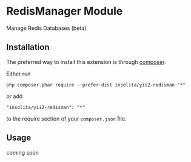 RedisManager Module
======================
Manage Redis Databases (beta)

Installation
------------

The preferred way to install this extension is through [composer](http://getcomposer.org/download/).

Either run

```
php composer.phar require --prefer-dist insolita/yii2-redisman "*"
```

or add

```
"insolita/yii2-redisman": "*"
```

to the require section of your `composer.json` file.


Usage
-----

coming soon